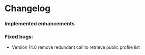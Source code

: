 # Changelog

### Implemented enhancements

### Fixed bugs:
- Version 14.0 remove redundant call to retrieve public profile list
